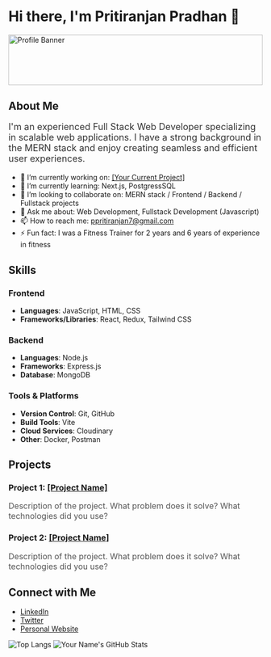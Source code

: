 # Hi there, I'm Pritiranjan Pradhan 👋

<img src="https://drive.google.com/file/d/1sHTu3H47FHQJx8mY8aytVkaMkZKK5Mkc/view?usp=sharing" alt="Profile Banner" style="width:100%; height:100px;">

## About Me

<p style="font-size: 18px; color: #333;">I'm an experienced Full Stack Web Developer specializing in scalable web applications. I have a strong background in the MERN stack and enjoy creating seamless and efficient user experiences.</p>

- 🔭 I’m currently working on: <a href="URL_TO_PROJECT" target="_blank">[Your Current Project]</a>
- 🌱 I’m currently learning: Next.js, PostgressSQL
- 👯 I’m looking to collaborate on: MERN stack / Frontend / Backend / Fullstack projects 
- 💬 Ask me about: Web Development, Fullstack Development (Javascript)
- 📫 How to reach me: ppritiranjan7@gmail.com
- ⚡ Fun fact: I was a Fitness Trainer for 2 years and 6 years of experience in fitness

## Skills

### Frontend
<ul>
    <li><strong>Languages</strong>: JavaScript, HTML, CSS</li>
    <li><strong>Frameworks/Libraries</strong>: React, Redux, Tailwind CSS</li>
</ul>

### Backend
<ul>
    <li><strong>Languages</strong>: Node.js</li>
    <li><strong>Frameworks</strong>: Express.js</li>
    <li><strong>Database</strong>: MongoDB</li>
</ul>

### Tools & Platforms
<ul>
    <li><strong>Version Control</strong>: Git, GitHub</li>
    <li><strong>Build Tools</strong>: Vite</li>
    <li><strong>Cloud Services</strong>: Cloudinary</li>
    <li><strong>Other</strong>: Docker, Postman</li>
</ul>

## Projects

### Project 1: <a href="URL_TO_PROJECT" target="_blank">[Project Name]</a>
<p style="font-size: 16px; color: #555;">Description of the project. What problem does it solve? What technologies did you use?</p>

### Project 2: <a href="URL_TO_PROJECT" target="_blank">[Project Name]</a>
<p style="font-size: 16px; color: #555;">Description of the project. What problem does it solve? What technologies did you use?</p>

## Connect with Me

<ul>
    <li><a href="URL_TO_LINKEDIN" target="_blank">LinkedIn</a></li>
    <li><a href="URL_TO_TWITTER" target="_blank">Twitter</a></li>
    <li><a href="URL_TO_WEBSITE" target="_blank">Personal Website</a></li>
</ul>

<img src="https://github-readme-stats.vercel.app/api/top-langs/?username=prpradhan13&layout=compact&theme=radical" alt="Top Langs">

<img src="https://github-readme-stats.vercel.app/api?username=prpradhan13&show_icons=true&theme=radical" alt="Your Name's GitHub Stats">


